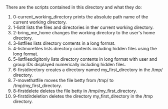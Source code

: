 There are the scripts contained in this directory and what they do:
1. 0-current_working_directory prints the absolute path name of the current working directory.
2. 1-listit lists the files and directories in ther current working directory.
3. 2-bring_me_home changes the working directory to the user's home directory.
4. 3-listfiles lists directory contents in a long format.
5. 4-listmorefiles lists directory contents including hidden files using the long format.
6. 5-listfilesdigitonly lists directory contents in long format with user and group IDs displayed numerically including hidden files.
7. 6-firstdirectory creates a directory named my_first_directory in the /tmp/ directory.
8. 7-movethatfile moves the file betty from /tmp/ to /tmp/my_first_directory.
9. 8-firstdelete deletes the file betty in /tmp/my_first_directory.
10. 9-firstdirdeletion deletes the directory my_first_directory in the /tmp directory.
